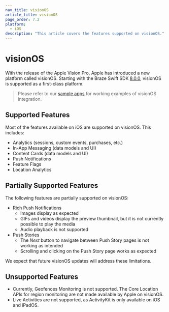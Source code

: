 ```yaml
---
nav_title: visionOS
article_title: visionOS
page_order: 7.2
platform: 
  - iOS
description: "This article covers the features supported on visionOS."
---
```


# visionOS

With the release of the Apple Vision Pro, Apple has introduced a new platform called visionOS. Starting with the Braze Swift SDK [8.0.0](https://github.com/braze-inc/braze-swift-sdk/blob/main/CHANGELOG.md#800), visionOS is supported as a first-class platform.

> Please refer to our [sample apps]({{site.baseurl}}/developer_guide/platform_integration_guides/swift/sample_apps/) for working examples of visionOS integration.

## Supported Features

Most of the features available on iOS are supported on visionOS. This includes:
- Analytics (sessions, custom events, purchases, etc.)
- In-App Messaging (data models and UI)
- Content Cards (data models and UI)
- Push Notifications
- Feature Flags
- Location Analytics

## Partially Supported Features

The following features are partially supported on visionOS:
- Rich Push Notifications
  - Images display as expected
  - GIFs and videos display the preview thumbnail, but it is not currently possible to play the media
  - Audio playback is not supported
- Push Stories
  - The _Next_ button to navigate between Push Story pages is not working as intended
  - Scrolling and clicking on the Push Story page works as expected

We expect that future visionOS updates will address these limitations.

## Unsupported Features

- Currently, Geofences Monitoring is not supported. The Core Location APIs for region monitoring are not made available by Apple on visionOS.
- Live Activities are not supported, as ActivityKit is only available on iOS and iPadOS.
